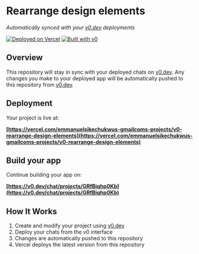 # Rearrange design elements

*Automatically synced with your [v0.dev](https://v0.dev) deployments*

[![Deployed on Vercel](https://img.shields.io/badge/Deployed%20on-Vercel-black?style=for-the-badge&logo=vercel)](https://vercel.com/emmanuelsikechukwus-gmailcoms-projects/v0-rearrange-design-elements)
[![Built with v0](https://img.shields.io/badge/Built%20with-v0.dev-black?style=for-the-badge)](https://v0.dev/chat/projects/GRfBiqhp0Kb)

## Overview

This repository will stay in sync with your deployed chats on [v0.dev](https://v0.dev).
Any changes you make to your deployed app will be automatically pushed to this repository from [v0.dev](https://v0.dev).

## Deployment

Your project is live at:

**[https://vercel.com/emmanuelsikechukwus-gmailcoms-projects/v0-rearrange-design-elements](https://vercel.com/emmanuelsikechukwus-gmailcoms-projects/v0-rearrange-design-elements)**

## Build your app

Continue building your app on:

**[https://v0.dev/chat/projects/GRfBiqhp0Kb](https://v0.dev/chat/projects/GRfBiqhp0Kb)**

## How It Works

1. Create and modify your project using [v0.dev](https://v0.dev)
2. Deploy your chats from the v0 interface
3. Changes are automatically pushed to this repository
4. Vercel deploys the latest version from this repository
